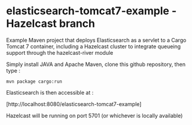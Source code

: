 elasticsearch-tomcat7-example - Hazelcast branch
=============================

Example Maven project that deploys Elasticsearch as a servlet to a Cargo Tomcat 7 container, including a Hazelcast cluster to integrate queueing support through the hazelcast-river module

Simply install JAVA and Apache Maven, clone this github repository, then type :

````shell
mvn package cargo:run
````

Elasticsearch is then accessible at :

[http://localhost:8080/elasticsearch-tomcat7-example]

Hazelcast will be running on port 5701 (or whichever is locally available)


